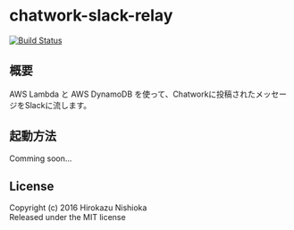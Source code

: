 chatwork-slack-relay
================================================================================

[![Build Status](https://travis-ci.org/nisshiee/chatwork-slack-relay.svg?branch=master)](https://travis-ci.org/nisshiee/chatwork-slack-relay)

概要
------------------------------------------------------------

AWS Lambda と AWS DynamoDB を使って、Chatworkに投稿されたメッセージをSlackに流します。


起動方法
------------------------------------------------------------

Comming soon...


License
------------------------------------------------------------

Copyright (c) 2016 Hirokazu Nishioka  
Released under the MIT license
